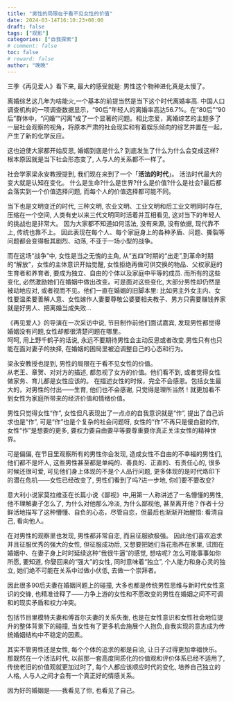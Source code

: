 ```yaml
---
title: "男性的局限在于看不见女性的价值"
date: 2024-03-14T16:10:23+08:00
draft: false
tags: ["观影"]
categories: ["自我探索"]
# comment: false
toc: false
# reward: false
author: "晚晚"
---
```


三季《再见爱人》看下来, 最大的感受就是: 男性这个物种进化真是太慢了。

<!--more-->

离婚综艺这几年为啥能火,一个基本的前提当然是当下这个时代离婚率高. 中国人口调查机构的一项调查数据显示，“90后”年轻人的离婚率高达56.7%。在“80后”“90后”群体中，“闪婚”“闪离”成了一个显著的问题。相比恋爱，离婚综艺的主题多了一层社会观察的视角，将原本严肃的社会现实和有着娱乐倾向的综艺并置在一起，产生了新的化学反应。

这也迫使大家都开始反思, 婚姻到底是什么? 到底发生了什么为什么会变成这样? 根本原因就是当下社会形态变了, 人与人的关系都不一样了。

社会学家梁永安教授提到, 我们现在来到了一个「**活法的时代**」。 活法时代最大的变大就是认知在变化。 什么是生命?什么是世界?什么是价值?什么是社会?最后都会落实到一个价值选择问题, 而每个人的价值选择都可能不同。

当下也是文明变迁的时代, 三种文明, 农业文明、工业文明和后工业文明同时存在, 压缩在一个空间, 人类有史以来三代文明同时活着并互相看见, 这对当下的年轻人的挑战也是非常大。 因为大家都不知道如何活法, 没有来源, 没有依据, 现代靠不上, 传统也靠不上。 因此表现在每个人、每个家庭身上的各种矛盾、问题、撕裂等问题都会变得极其剧烈、动荡, 不亚于一场小型的战争。

而在这场“战争”中, 女性是当之无愧的主角, 从“五四”时期的“出走”,到革命时期的“解放”，女性的主体意识开始觉醒, 女性拒绝再做可供交换的物品、父权家庭的生育者和养育者, 要成为独立、自由的个体以及家庭中平等的成员. 而所有的这些变化, 必然激励她们在婚姻中做出改变。可是面对这些变化, 大部分男性却仍然是被动地应对, 或者视而不见。他们一直在婚姻的旧脚本里: 比如男主外女主内、女性要温柔要善解人意、女性嫁作人妻要尊敬公婆要相夫教子、男方只需要赚钱养家就是好男人、把离婚当成失败…

《再见爱人》的导演在一次采访中说, 节目制作前他们面试嘉宾, 发现男性都觉得婚姻没有问题,女性却都很清楚问题在哪里。  
呵呵, 用上野千鹤子的话说, 永远不要期待男性会主动反思或者改变.男性只有也只能在面对妻子的抉择, 在婚姻的困局里被迫调整自己的心态和行为。

梁永安教授也提到, 男性的局限在于看不见女性的价值。  
从老王、章贺、对对方的描述, 都忽视了女方的价值。他们看不到, 或者觉得女性做家务、育儿都是女性应该的。 在描述女性的时候，完全不会感恩。包括女生最大的，对男性的付出——生育, 他们也不会感谢, 只觉得是理所当然！就更加看不到女性为家庭所带来的经济价值和情绪价值。

男性只觉得女性“作”, 女性但凡表现出了一点点的自我意识就是“作”, 提出了自己诉求也是“作”, 可是“作”也是个复杂的社会问题呀, 女性的“作”不再只是傻白甜的作, 女性“作”是想要的更多, 要权力要自由要平等要尊重要你真正关注女性的精神世界。  
   
可是偏偏, 在节目里观察所有的男性你会发现, 造成女性不自由的不幸福的男性们, 他们都不是坏人, 这些男性甚至都是单纯的、善良的、正直的、有责任心的, 很多时候还很可爱, 可见他们身上体现的不是个人品行问题, 更多体现的是时代烙印下的潜在危机——女性已经改变了, 男性们看到了吗?进一步地, 你们要不要改变? 

意大利小说家莫拉维亚在长篇小说《鄙视》中,用第一人称讲述了一名懵懂的男性, 他不理解妻子怎么了, 为什么对他那么冷淡, 为什么鄙视他, 甚至离开他？作者十分鲜活地描写了这种懵懂、自负的心态，尽管自恋，但最后也渐渐开始醒悟: 看清自己, 看向他人。

在对男性的观察里也发现, 男性都非常自恋, 而且征服欲极强。 因此他们喜欢追求并且征服优秀的强大的女性, 但征服成功后, 又想要把她们当花瓶养在家里, 试图在婚姻中、在妻子身上时时延续这种“我很牛逼”的感觉, 想啥呢? 怎么可能事事如你所愿, 要知道, 你娶回来的“强大”的女性, 同时意味着“独立”, 个人能力和身心灵的独立, 她们绝不可能在关系中过做小伏低, 去做一个崇拜者。 

因此很多90后夫妻在婚姻问题上的碰撞, 大多也都是传统男性思维与新时代女性意识的交锋, 也精准诠释了——力争上游的女性和不愿改变的男性在婚姻之间不可调和的现实矛盾和权力冲突。

包括节目里模特夫妻和傅首尔夫妻的关系失衡, 也是在女性意识和女性社会地位提升的整体背景下的碰撞, 当女性有了更多机会施展个人抱负,自我实现的意志成为传统婚姻结构中不稳定的因素。

其实不管男性还是女性, 每个个体的追求的都是自洽, 让日子过得更加幸福快乐。那既然在一个活法时代, 以前那一套高度同质化的价值观和评价体系已经不适用了, 传统老旧的价值观就更加过时了, 每个人都应该顺应时代的变化, 培养自己独立的人格, 人与人之间才会有一个真正好的情感关系。

因为好的婚姻是——我看见了你, 也看见了自己。 

